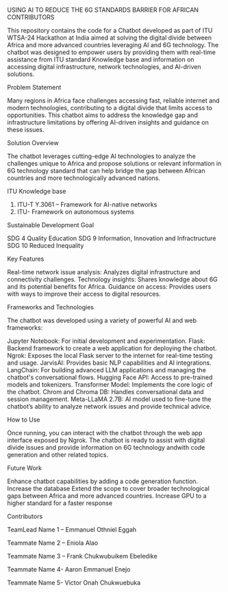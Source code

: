 USING AI TO REDUCE THE 6G STANDARDS BARRIER FOR AFRICAN CONTRIBUTORS

This repository contains the code for a Chatbot developed as part of ITU WTSA-24 Hackathon at India aimed at solving the digital divide between Africa and more advanced countries leveraging AI and 6G technology. The chatbot was designed to empower users by providing them with real-time assistance from ITU standard Knowledge base and information on accessing digital infrastructure, network technologies, and AI-driven solutions.

Problem Statement

Many regions in Africa face challenges accessing fast, reliable internet and modern technologies, contributing to a digital divide that limits access to opportunities. This chatbot aims to address the knowledge gap and infrastructure limitations by offering AI-driven insights and guidance on these issues.

Solution Overview

The chatbot leverages cutting-edge AI technologies to analyze the challenges unique to Africa and propose solutions or relevant information in 6G technology standard that can help bridge the gap between African countries and more technologically advanced nations.

ITU Knowledge base 

1.	ITU-T Y.3061 – Framework for AI-native networks
2. ITU- Framework on autonomous systems
   
Sustainable Development Goal

SDG 4 Quality Education
SDG 9 Information, Innovation and Infractructure
SDG 10 Reduced Inequality

Key Features

Real-time network issue analysis: Analyzes digital infrastructure and connectivity challenges.
Technology insights: Shares knowledge about 6G and its potential benefits for Africa.
Guidance on access: Provides users with ways to improve their access to digital resources.

Frameworks and Technologies

The chatbot was developed using a variety of powerful AI and web frameworks:

Jupyter Notebook: For initial development and experimentation.
Flask: Backend framework to create a web application for deploying the chatbot.
Ngrok: Exposes the local Flask server to the internet for real-time testing and usage.
JarvisAI: Provides basic NLP capabilities and AI integrations.
LangChain: For building advanced LLM applications and managing the chatbot's conversational flows.
Hugging Face API: Access to pre-trained models and tokenizers.
Transformer Model: Implements the core logic of the chatbot.
Chrom and Chroma DB: Handles conversational data and session management.
Meta-LLaMA 2.7B: AI model used to fine-tune the chatbot’s ability to analyze network issues and provide technical advice.

How to Use

Once running, you can interact with the chatbot through the web app interface exposed by Ngrok. The chatbot is ready to assist with digital divide issues and provide information on 6G technology andwith code generation and other related topics.

Future Work

Enhance chatbot capabilities by adding a code generation function.
Increase the database
Extend the scope to cover broader technological gaps between Africa and more advanced countries.
Increase GPU to a higher standard for a faster response

Contributors

TeamLead Name 1 – Emmanuel Othniel Eggah 

Teammate Name 2 – Eniola Alao

Teammate Name 3 – Frank Chukwubuikem Ebeledike

Teammate Name 4- Aaron Emmanuel Enejo

Teammate Name 5- Victor Onah Chukwuebuka
